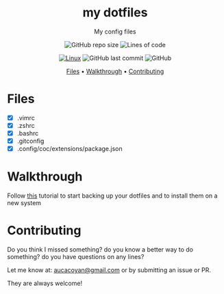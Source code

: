 <div align="center">

# my dotfiles

My config files

![GitHub repo size](https://img.shields.io/github/repo-size/AucaCoyan/dotfiles)
![Lines of code](https://img.shields.io/tokei/lines/github/AucaCoyan/dotfiles)

[![Linux](https://svgshare.com/i/Zhy.svg)](https://svgshare.com/i/Zhy.svg)
![GitHub last commit](https://img.shields.io/github/last-commit/AucaCoyan/dotfiles)
![GitHub](https://img.shields.io/github/license/AucaCoyan/dotfiles)

<!-- template badges
-->

[Files](#features) •
[Walkthrough](#walkthrough) •
[Contributing](#contributing)

</div>

# Files

- [x] .vimrc
- [x] .zshrc
- [x] .bashrc
- [x] .gitconfig
- [x] .config/coc/extensions/package.json

# Walkthrough

Follow [this](https://www.atlassian.com/git/tutorials/dotfiles) tutorial to start backing up your dotfiles and to install them on a new system

# Contributing

Do you think I missed something? do you know a better way to do something? do you have questions on any lines?

Let me know at: [aucacoyan@gmail.com](mailto:aucacoyan@gmail.com) or by submitting an issue or PR.

They are always welcome!
